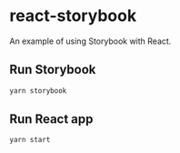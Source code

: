 # react-storybook

An example of using Storybook with React.

## Run Storybook

```bash
yarn storybook
```

## Run React app

```bash
yarn start
```
